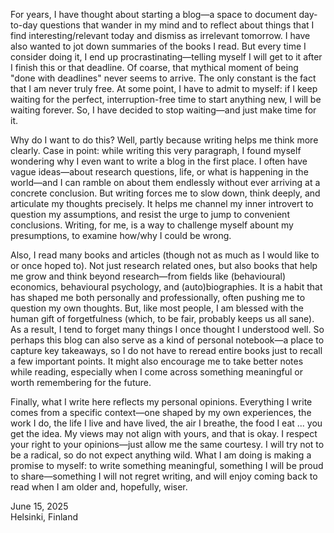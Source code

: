 <p>
For years, I have thought about starting a blog—a space to document day-to-day questions that wander in my mind and to reflect about things that I find interesting/relevant today and dismiss as irrelevant tomorrow. I have also wanted to jot down summaries of the books I read. But every time I consider doing it, I end up procrastinating—telling myself I will get to it after I finish this or that deadline. Of coarse, that mythical moment of being "done with deadlines" never seems to arrive. The only constant is the fact that I am never truly free. At some point, I have to admit to myself: if I keep waiting for the perfect, interruption-free time to start anything new, I will be waiting forever. So, I have decided to stop waiting—and just make time for it.
</p>


<p>
Why do I want to do this? Well, partly because writing helps me think more clearly. Case in point: while writing this very paragraph, I found myself wondering why I even want to write a blog in the first place. I often have vague ideas—about research questions, life, or what is happening in the world—and I can ramble on about them endlessly without ever arriving at a concrete conclusion. But writing forces me to slow down, think deeply, and articulate my thoughts precisely. It helps me channel my inner introvert to question my assumptions, and resist the urge to jump to convenient conclusions. Writing, for me, is a way to challenge myself abount my presumptions, to examine how/why I could be wrong.
</p>

<p>
Also, I read many books and articles (though not as much as I would like to or once hoped to). Not just research related ones, but also books that help me grow and think beyond research—from fields like (behavioural) economics, behavioural psychology, and (auto)biographies. It is a habit that has shaped me both personally and professionally, often pushing me to question my own thoughts. But, like most people, I am blessed with the human gift of forgetfulness (which, to be fair, probably keeps us all sane). As a result, I tend to forget many things I once thought I understood well. So perhaps this blog can also serve as a kind of personal notebook—a place to capture key takeaways, so I do not have to reread entire books just to recall a few important points. It might also encourage me to take better notes while reading, especially when I come across something meaningful or worth remembering for the future.
</p>

<p>
Finally, what I write here reflects my personal opinions. Everything I write comes from a specific context—one shaped by my own experiences, the work I do, the life I live and have lived, the air I breathe, the food I eat ... you get the idea. My views may not align with yours, and that is okay. I respect your right to your opinions—just allow me the same courtesy. I will try not to be a radical, so do not expect anything wild. What I am doing is making a promise to myself: to write something meaningful, something I will be proud to share—something I will not regret writing, and will enjoy coming back to read when I am older and, hopefully, wiser.
</p>

June 15, 2025 <br>
Helsinki, Finland
